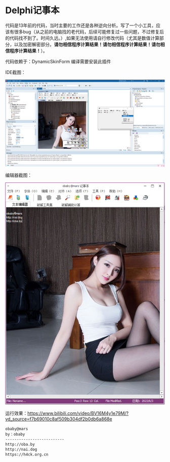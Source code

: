 # Delphi记事本



代码是13年前的代码，当时主要的工作还是各种逆向分析。写了一个小工具，应该有很多bug（从之前的电脑找的老代码，后续可能修复过一些问题，不过修复后的代码找不到了。时间久远。）,如果无法使用请自行修改代码（尤其是数值计算部分，以及加密解密部分。**请勿相信程序计算结果！请勿相信程序计算结果！请勿相信程序计算结果！**）。  

代码依赖于：DynamicSkinForm 编译需要安装此插件  

IDE截图：

![delphi](screenshots/delphi.png)

编辑器截图：

![notepad](screenshots/notepad.png)

运行效果：https://www.bilibili.com/video/BV16M4y1e79M/?vd_source=f7b69010c8af509b304df2b0db6a868e  

```
obaby@mars
by：obaby
--------------------------
http://oba.by
http://nai.dog
https://h4ck.org.cn
```

